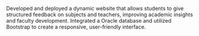 Developed and deployed a dynamic website that allows students to give structured feedback on subjects and teachers, 
improving academic insights and faculty development. 
Integrated a Oracle database and utilized Bootstrap to create a responsive, user-friendly interface.
